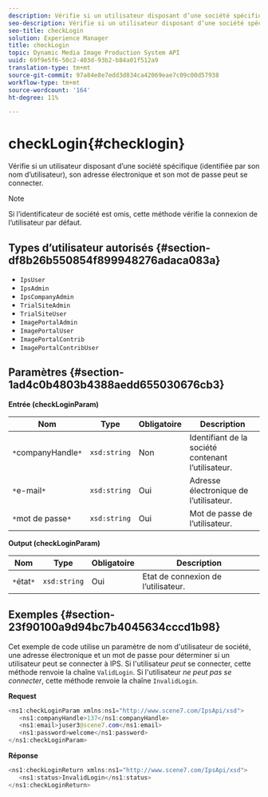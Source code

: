 ```yaml
---
description: Vérifie si un utilisateur disposant d’une société spécifique (identifiée par son nom d’utilisateur), son adresse électronique et son mot de passe peut se connecter.
seo-description: Vérifie si un utilisateur disposant d’une société spécifique (identifiée par son nom d’utilisateur), son adresse électronique et son mot de passe peut se connecter.
seo-title: checkLogin
solution: Experience Manager
title: checkLogin
topic: Dynamic Media Image Production System API
uuid: 69f9e5f6-50c2-403d-93b2-b84a01f512a9
translation-type: tm+mt
source-git-commit: 97a84e8e7edd3d834ca42069eae7c09c00d57938
workflow-type: tm+mt
source-wordcount: '164'
ht-degree: 11%

---
```



# checkLogin{#checklogin}

Vérifie si un utilisateur disposant d’une société spécifique (identifiée par son nom d’utilisateur), son adresse électronique et son mot de passe peut se connecter.

>[!NOTE]
>
>Si l’identificateur de société est omis, cette méthode vérifie la connexion de l’utilisateur par défaut.

## Types d’utilisateur autorisés {#section-df8b26b550854f899948276adaca083a}

* `IpsUser`
* `IpsAdmin`
* `IpsCompanyAdmin`
* `TrialSiteAdmin`
* `TrialSiteUser`
* `ImagePortalAdmin`
* `ImagePortalUser`
* `ImagePortalContrib`
* `ImagePortalContribUser`

## Paramètres {#section-1ad4c0b4803b4388aedd655030676cb3}

**Entrée (checkLoginParam)**

| Nom | Type | Obligatoire | Description |
|---|---|---|---|
| `*`companyHandle`*` | `xsd:string` | Non | Identifiant de la société contenant l’utilisateur. |
| `*`e-mail`*` | `xsd:string` | Oui | Adresse électronique de l’utilisateur. |
| `*`mot de passe`*` | `xsd:string` | Oui | Mot de passe de l’utilisateur. |

**Output (checkLoginParam)**

| Nom | Type | Obligatoire | Description |
|---|---|---|---|
| `*`état`*` | `xsd:string` | Oui | Etat de connexion de l’utilisateur. |

## Exemples {#section-23f90100a9d94bc7b4045634cccd1b98}

Cet exemple de code utilise un paramètre de nom d&#39;utilisateur de société, une adresse électronique et un mot de passe pour déterminer si un utilisateur peut se connecter à IPS. Si l&#39;utilisateur *peut* se connecter, cette méthode renvoie la chaîne `ValidLogin`. Si l&#39;utilisateur *ne peut pas se connecter*, cette méthode renvoie la chaîne `InvalidLogin`.

**Request**

```java
<ns1:checkLoginParam xmlns:ns1="http://www.scene7.com/IpsApi/xsd">
   <ns1:companyHandle>137</ns1:companyHandle>
   <ns1:email>juser3@scene7.com</ns1:email>
   <ns1:password>welcome</ns1:password>
</ns1:checkLoginParam>
```

**Réponse**

```java
<ns1:checkLoginReturn xmlns:ns1="http://www.scene7.com/IpsApi/xsd">
   <ns1:status>InvalidLogin</ns1:status>
</ns1:checkLoginReturn>
```

